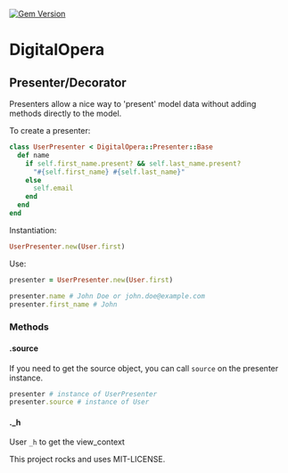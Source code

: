 [![Gem Version](https://badge.fury.io/rb/digital_opera.png)](http://badge.fury.io/rb/digital_opera)

# DigitalOpera

## Presenter/Decorator

Presenters allow a nice way to 'present' model data without adding methods directly to the model.

To create a presenter:

```ruby
class UserPresenter < DigitalOpera::Presenter::Base
  def name
    if self.first_name.present? && self.last_name.present?
      "#{self.first_name} #{self.last_name}"
    else
      self.email
    end
  end
end
```

Instantiation:
```ruby
UserPresenter.new(User.first)
```

Use:

```ruby
presenter = UserPresenter.new(User.first)

presenter.name # John Doe or john.doe@example.com
presenter.first_name # John
```

### Methods

#### .source
If you need to get the source object, you can call `source` on the presenter instance.

```ruby
presenter # instance of UserPresenter
presenter.source # instance of User
```

#### ._h
User `_h` to get the view_context

This project rocks and uses MIT-LICENSE.